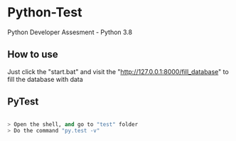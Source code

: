 # Python-Test

Python Developer Assesment - Python 3.8

## How to use

Just click the "start.bat" and visit the "http://127.0.0.1:8000/fill_database" to fill the database with data

## PyTest

```python

> Open the shell, and go to "test" folder
> Do the command "py.test -v"
```

